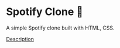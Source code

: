 # Spotify Clone 🎵

A simple Spotify clone built with HTML, CSS.

[Description](ScreenRecording.gif)
